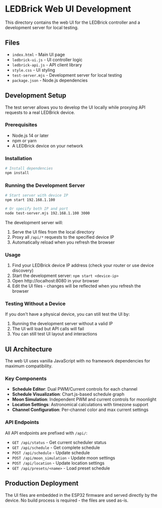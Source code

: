 # LEDBrick Web UI Development

This directory contains the web UI for the LEDBrick controller and a development server for local testing.

## Files

- `index.html` - Main UI page
- `ledbrick-ui.js` - UI controller logic
- `ledbrick-api.js` - API client library
- `style.css` - UI styling
- `test-server.mjs` - Development server for local testing
- `package.json` - Node.js dependencies

## Development Setup

The test server allows you to develop the UI locally while proxying API requests to a real LEDBrick device.

### Prerequisites

- Node.js 14 or later
- npm or yarn
- A LEDBrick device on your network

### Installation

```bash
# Install dependencies
npm install
```

### Running the Development Server

```bash
# Start server with device IP
npm start 192.168.1.100

# Or specify both IP and port
node test-server.mjs 192.168.1.100 3000
```

The development server will:
1. Serve the UI files from the local directory
2. Proxy all `/api/*` requests to the specified device IP
3. Automatically reload when you refresh the browser

### Usage

1. Find your LEDBrick device IP address (check your router or use device discovery)
2. Start the development server: `npm start <device-ip>`
3. Open http://localhost:8080 in your browser
4. Edit the UI files - changes will be reflected when you refresh the browser

### Testing Without a Device

If you don't have a physical device, you can still test the UI by:
1. Running the development server without a valid IP
2. The UI will load but API calls will fail
3. You can still test UI layout and interactions

## UI Architecture

The web UI uses vanilla JavaScript with no framework dependencies for maximum compatibility.

### Key Components

- **Schedule Editor**: Dual PWM/Current controls for each channel
- **Schedule Visualization**: Chart.js-based schedule graph
- **Moon Simulation**: Independent PWM and current controls for moonlight
- **Location Settings**: Astronomical calculations with timezone support
- **Channel Configuration**: Per-channel color and max current settings

### API Endpoints

All API endpoints are prefixed with `/api/`:

- `GET /api/status` - Get current scheduler status
- `GET /api/schedule` - Get complete schedule
- `POST /api/schedule` - Update schedule
- `POST /api/moon_simulation` - Update moon settings
- `POST /api/location` - Update location settings
- `GET /api/presets/<name>` - Load preset schedule

## Production Deployment

The UI files are embedded in the ESP32 firmware and served directly by the device. No build process is required - the files are used as-is.